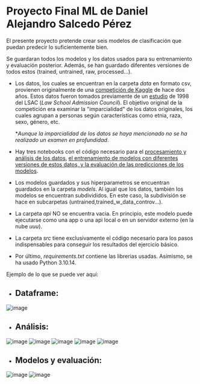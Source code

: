 # **Proyecto Final ML de Daniel Alejandro Salcedo Pérez**

El presente proyecto pretende crear seis modelos de clasificación que puedan predecir lo suficientemente bien. 

Se guardaran todos los modelos y los datos usados para su entrenamiento y evaluación posterior. Además, se han guardado diferentes versiones de todos estos (trained, untrained, raw, processed...).

+ Los datos, los cuales se encuentran en la carpeta *data* en formato csv, provienen originalmente de una [competición de Kaggle](https://www.kaggle.com/datasets/danofer/law-school-admissions-bar-passage/data "Title") de hace dos años. Estos datos fueron tomados previamente de un [estudio](/docs/LSAC%20National%20Longitudinal%20Bar%20Passage%20Study%20by%20Linda%20F.%20Wightman.pdf) de 1998 del LSAC (*Law School Admission Council*). El objetivo original de la competición era examinar la "imparcialidad" de los datos originales, los cuales agrupan a personas según características como etnia, raza, sexo, género, etc. 

    **Aunque la imparcialidad de los datos se haya mencionado no se ha realizado un examen en profundidad*.

+ Hay tres notebooks con el código necesario para el [procesamiento y análisis de los datos](/notebooks/EXPLORAR%20DATOS-LIMPIEZAEDA.ipynb), [el entrenamiento de modelos con diferentes versiones de estos datos, y la evaluación de las predicciones de los modelos](/notebooks/DIVISION%20TRAIN%20Y%20TEST-OVERSAMPLING-SELECCION%20MODELO.ipynb).

+ Los modelos guardados y sus hiperparametros se encuentran guardados en la carpeta *models*. Al igual que los datos, también los modelos se encuentran subdivididos. En este caso, la subdivisión se hace en subcarpetas (untrained,trained_w_data_controv...).

+ La carpeta *api* NO se encuentra vacia. En principio, este modelo puede ejecutarse como una app o una api local o en un servidor externo (en la nube _uuu_).

+ La carpeta *src* tiene exclusivamente el código necesario para los pasos indispensables para conseguir los resultados del ejercicio básico.

+ Por último, *requirements.txt* contiene las librerias usadas. Asímismo, se ha usado Python 3.10.14.


Ejemplo de lo que se puede ver aquí:

+ ## Dataframe:
![image](https://github.com/alejokawaii/DanielAlejandroSalcedoPerez_proyecto_final_ML/blob/main/images/intro.png)
+ ## Análisis:
![image](https://github.com/alejokawaii/DanielAlejandroSalcedoPerez_proyecto_final_ML/blob/main/images/plot_1.png)
![image](https://github.com/alejokawaii/DanielAlejandroSalcedoPerez_proyecto_final_ML/blob/main/images/plot_2.png)
![image](https://github.com/alejokawaii/DanielAlejandroSalcedoPerez_proyecto_final_ML/blob/main/images/plot_3.png)
![image](https://github.com/alejokawaii/DanielAlejandroSalcedoPerez_proyecto_final_ML/blob/main/images/plot_4.png)
![image](https://github.com/alejokawaii/DanielAlejandroSalcedoPerez_proyecto_final_ML/blob/main/images/plot_5.png)
+ ## Modelos y evaluación:
![image](https://github.com/alejokawaii/DanielAlejandroSalcedoPerez_proyecto_final_ML/blob/main/images/plot_6.png)
![image](https://github.com/alejokawaii/DanielAlejandroSalcedoPerez_proyecto_final_ML/blob/main/images/plot_7.png)
